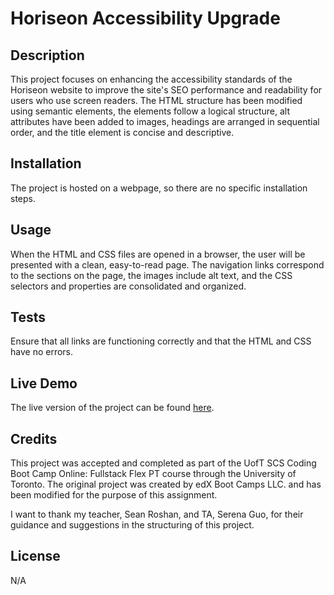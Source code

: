 # Horiseon Accessibility Upgrade

## Description
This project focuses on enhancing the accessibility standards of the Horiseon website to improve the site's SEO performance and readability for users who use screen readers. The HTML structure has been modified using semantic elements, the elements follow a logical structure, alt attributes have been added to images, headings are arranged in sequential order, and the title element is concise and descriptive.

## Installation
The project is hosted on a webpage, so there are no specific installation steps.

## Usage
When the HTML and CSS files are opened in a browser, the user will be presented with a clean, easy-to-read page. The navigation links correspond to the sections on the page, the images include alt text, and the CSS selectors and properties are consolidated and organized.

## Tests
Ensure that all links are functioning correctly and that the HTML and CSS have no errors.

## Live Demo
The live version of the project can be found [here](https://lightoftwelve.github.io/horiseon-accessibility-upgrade/).

## Credits
This project was accepted and completed as part of the UofT SCS Coding Boot Camp Online: Fullstack Flex PT course through the University of Toronto.
The original project was created by edX Boot Camps LLC. and has been modified for the purpose of this assignment.

I want to thank my teacher, Sean Roshan, and TA, Serena Guo, for their guidance and suggestions in the structuring of this project.

## License
N/A

